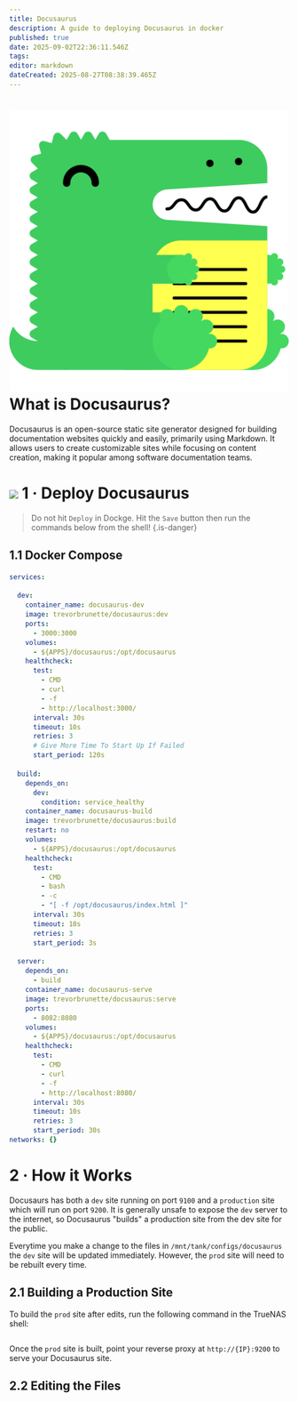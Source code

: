 ```yaml
---
title: Docusaurus
description: A guide to deploying Docusaurus in docker
published: true
date: 2025-09-02T22:36:11.546Z
tags: 
editor: markdown
dateCreated: 2025-08-27T08:38:39.465Z
---
```


# <img src="/docusaurus.png" class="tab-icon"> What is Docusaurus?
Docusaurus is an open-source static site generator designed for building documentation websites quickly and easily, primarily using Markdown. It allows users to create customizable sites while focusing on content creation, making it popular among software documentation teams.

# <img src="/docker.png" class="tab-icon"> 1 · Deploy Docusaurus

> Do not hit `Deploy` in Dockge. Hit the `Save` button then run the commands below from the shell!
{.is-danger}

## 1.1 Docker Compose
```yaml
services:

  dev:
    container_name: docusaurus-dev
    image: trevorbrunette/docusaurus:dev
    ports:
      - 3000:3000
    volumes:
      - ${APPS}/docusaurus:/opt/docusaurus
    healthcheck:
      test:
        - CMD
        - curl
        - -f
        - http://localhost:3000/
      interval: 30s
      timeout: 10s
      retries: 3
      # Give More Time To Start Up If Failed 
      start_period: 120s

  build:
    depends_on:
      dev:
        condition: service_healthy
    container_name: docusaurus-build
    image: trevorbrunette/docusaurus:build
    restart: no
    volumes:
      - ${APPS}/docusaurus:/opt/docusaurus
    healthcheck:
      test:
        - CMD
        - bash
        - -c
        - "[ -f /opt/docusaurus/index.html ]"
      interval: 30s
      timeout: 10s
      retries: 3
      start_period: 3s

  server:
    depends_on:
      - build
    container_name: docusaurus-serve
    image: trevorbrunette/docusaurus:serve
    ports:
      - 8082:8080
    volumes:
      - ${APPS}/docusaurus:/opt/docusaurus
    healthcheck:
      test:
        - CMD
        - curl
        - -f
        - http://localhost:8080/
      interval: 30s
      timeout: 10s
      retries: 3
      start_period: 30s
networks: {}
```

# 2 · How it Works

Docusaurs has both a `dev` site running on port `9100` and a `production` site which will run on port `9200`. It is generally unsafe to expose the `dev` server to the internet, so Docusaurus "builds" a production site from the dev site for the public.

Everytime you make a change to the files in `/mnt/tank/configs/docusaurus` the `dev` site will be updated immediately. However, the `prod` site will need to be rebuilt every time. 

## 2.1 Building a Production Site

To build the `prod` site after edits, run the following command in the TrueNAS shell:
```bash

```


Once the `prod` site is built, point your reverse proxy at `http://{IP}:9200` to serve your Docusaurus site. 


## 2.2 Editing the Files

